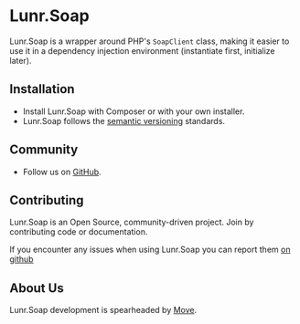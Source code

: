 # Lunr.Soap

Lunr.Soap is a wrapper around PHP's `SoapClient` class, making it easier to use it in a dependency injection environment (instantiate first, initialize later).

Installation
------------

* Install Lunr.Soap with Composer or with your own installer.
* Lunr.Soap follows the [semantic versioning][2] standards.

Community
---------

* Follow us on [GitHub][3].

Contributing
------------

Lunr.Soap is an Open Source, community-driven project. Join by contributing code or documentation.

If you encounter any issues when using Lunr.Soap you can report them [on github][4]

About Us
--------

Lunr.Soap development is spearheaded by [Move][1].

  [1]: https://moveagency.com
  [2]: https://semver.org
  [3]: https://github.com/lunr-php/lunr.soap
  [4]: https://github.com/lunr-php/lunr.soap/issues
